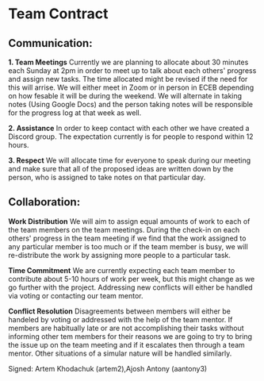 # Team Contract

## Communication:

**1. Team Meetings**
Currently we are planning to allocate about 30 minutes each Sunday at 2pm in order to meet up to talk about each others' progress and assign new tasks. The time allocated might be revised if the need for this will arrise. We will either meet in Zoom or in person in ECEB depending on how fesable it will be during the weekend. We will alternate in taking notes (Using Google Docs) and the person taking notes will be responsible for the progress log at that week as well.

**2. Assistance**
In order to keep contact with each other we have created a Discord group. The expectation currently is for people to respond within 12 hours.

**3. Respect**
We will allocate time for everyone to speak during our meeting and make sure that all of the proposed ideas are written down by the person, who is assigned to take notes on that particular day.

## Collaboration:

**Work Distribution**
We will aim to assign equal amounts of work to each of the team members on the team meetings. During the check-in on each others' progress in the team meeting if we find that the work assigned to any particular member is too much or if the team member is busy, we will re-distribute the work by assigning more people to a particular task.

**Time Commitment**
We are currently expecting each team member to contribute about 5-10 hours of work per week, but this might change as we go further with the project. Addressing new conflicts will either be handled via voting or contacting our team mentor.

**Conflict Resolution**
Disagreements between members will either be handeled by voting or addressed with the help of the team mentor. If members are habitually late or are not accomplishing their tasks without informing other tem members for their reasons we are going to try to bring the issue up on the team meeting and if it escalates then through a team mentor. Other situations of a simular nature will be handled similarly.

Signed: Artem Khodachuk (artem2),Ajosh Antony (aantony3)
